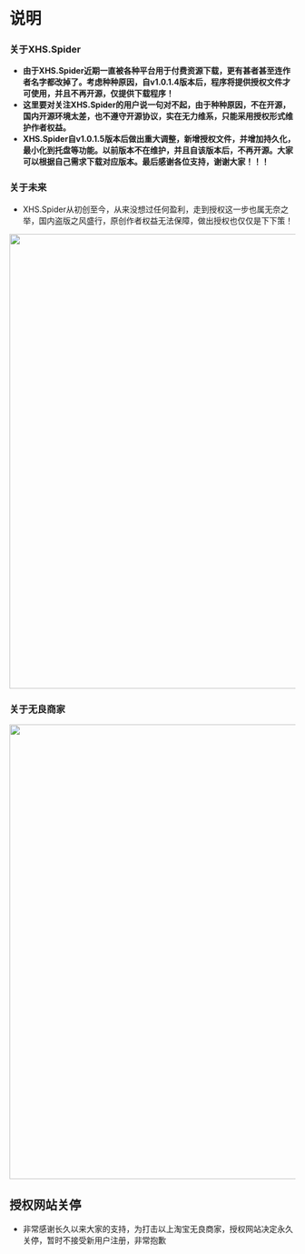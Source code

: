 # 说明
### 关于XHS.Spider
- **由于XHS.Spider近期一直被各种平台用于付费资源下载，更有甚者甚至连作者名字都改掉了。考虑种种原因，自v1.0.1.4版本后，程序将提供授权文件才可使用，并且不再开源，仅提供下载程序！**
- **这里要对关注XHS.Spider的用户说一句对不起，由于种种原因，不在开源，国内开源环境太差，也不遵守开源协议，实在无力维系，只能采用授权形式维护作者权益。**
- **XHS.Spider自v1.0.1.5版本后做出重大调整，新增授权文件，并增加持久化，最小化到托盘等功能。以前版本不在维护，并且自该版本后，不再开源。大家可以根据自己需求下载对应版本。最后感谢各位支持，谢谢大家！！！**

### 关于未来

- XHS.Spider从初创至今，从来没想过任何盈利，走到授权这一步也属无奈之举，国内盗版之风盛行，原创作者权益无法保障，做出授权也仅仅是下下策！
<img  height="800px" width="800px" src="/images/daoban.jpg"/>

### 关于无良商家
<img  height="800px" width="800px" src="/images/chedan.png"/>

## 授权网站关停
 - 非常感谢长久以来大家的支持，为打击以上淘宝无良商家，授权网站决定永久关停，暂时不接受新用户注册，非常抱歉
